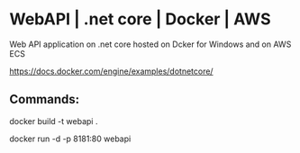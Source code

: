 # WebAPI | .net core | Docker | AWS
Web API application on .net core hosted on Dcker for Windows and on AWS ECS

https://docs.docker.com/engine/examples/dotnetcore/

Commands:
---------
docker build -t webapi .

docker run -d -p 8181:80 webapi

